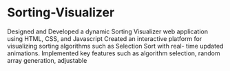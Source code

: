 # Sorting-Visualizer
 Designed and Developed a dynamic Sorting Visualizer web application using HTML, CSS, and  Javascript   Created an interactive platform for visualizing sorting algorithms such as Selection Sort with real-  time updated animations. Implemented key features such as algorithm selection, random array generation, adjustable      
